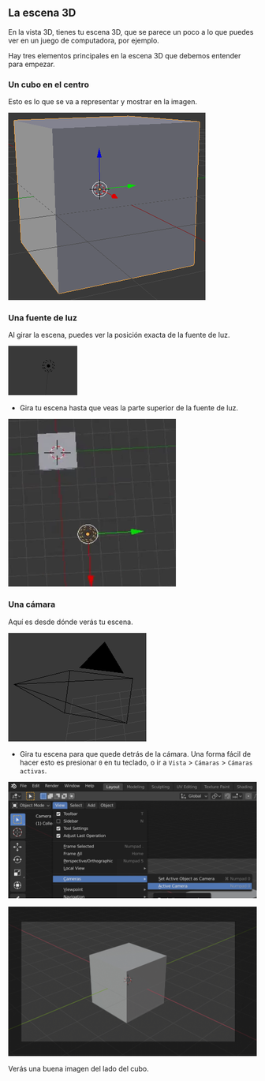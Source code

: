 ## La escena 3D

En la vista 3D, tienes tu escena 3D, que se parece un poco a lo que puedes ver en un juego de computadora, por ejemplo.

Hay tres elementos principales en la escena 3D que debemos entender para empezar.

### Un cubo en el centro

Esto es lo que se va a representar y mostrar en la imagen.

![Cubo central](images/centre-cube.png)

### Una fuente de luz

Al girar la escena, puedes ver la posición exacta de la fuente de luz.

![Fuente de luz](images/light-source.png)

+ Gira tu escena hasta que veas la parte superior de la fuente de luz.

![Fuente de luz superior](images/light-source-top.png)

### Una cámara

Aquí es desde dónde verás tu escena.

![Cámara](images/camera.png)

+ Gira tu escena para que quede detrás de la cámara. Una forma fácil de hacer esto es presionar `0` en tu teclado, o ir a `Vista` > `Cámaras` > `Cámaras activas`.

![cámara activa](images/camera-view.png)

![Detrás de cámara](images/behind-camera.png)

Verás una buena imagen del lado del cubo.
